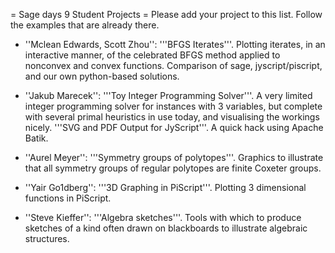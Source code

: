 = Sage days 9 Student Projects =
Please add your project to this list. Follow the examples that are already there.

 * ''Mclean Edwards, Scott Zhou'': '''BFGS Iterates'''.  Plotting iterates, in an interactive manner, of the celebrated BFGS method applied to nonconvex and convex functions.  Comparison of sage, jyscript/piscript, and our own python-based solutions.

 * ''Jakub Marecek'': '''Toy Integer Programming Solver'''.  A very limited integer programming solver for instances with 3 variables, but complete with several primal heuristics in use today, and visualising the workings nicely. '''SVG and PDF Output for JyScript'''. A quick hack using Apache Batik. 

 * ''Aurel Meyer'': '''Symmetry groups of polytopes'''.  Graphics to illustrate that all symmetry groups of regular polytopes are finite Coxeter groups.

 * ''Yair Go1dberg'': '''3D Graphing in PiScript'''. Plotting 3 dimensional functions in PiScript.

 * ''Steve Kieffer'': '''Algebra sketches'''. Tools with which to produce sketches of a kind often drawn on blackboards to illustrate algebraic structures.
